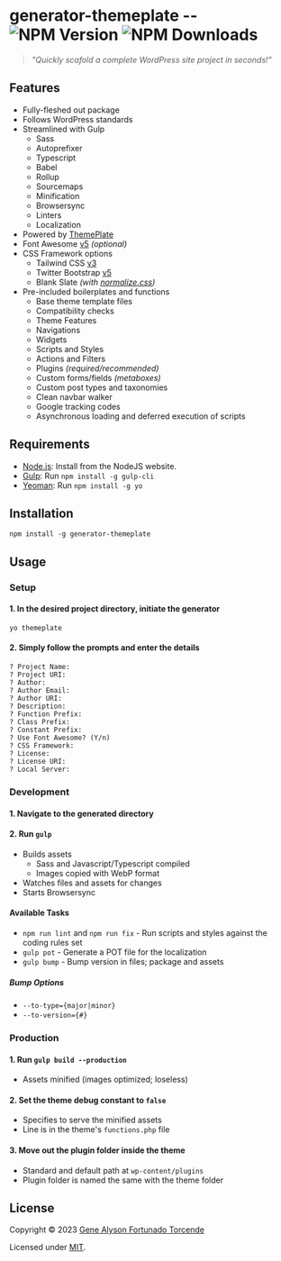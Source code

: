 # generator-themeplate -- ![NPM Version](https://img.shields.io/npm/v/generator-themeplate.svg) ![NPM Downloads](https://img.shields.io/npm/dt/generator-themeplate.svg)

> *"Quickly scafold a complete WordPress site project in seconds!"*

## Features

- Fully-fleshed out package
- Follows WordPress standards
- Streamlined with Gulp
  - Sass
  - Autoprefixer
  - Typescript
  - Babel
  - Rollup
  - Sourcemaps
  - Minification
  - Browsersync
  - Linters
  - Localization
- Powered by [ThemePlate](https://github.com/kermage/ThemePlate)
- Font Awesome [v5](https://fontawesome.com/) *(optional)*
- CSS Framework options
  - Tailwind CSS [v3](https://tailwindcss.com/)
  - Twitter Bootstrap [v5](https://getbootstrap.com/)
  - Blank Slate *(with [normalize.css](https://necolas.github.io/normalize.css/))*
- Pre-included boilerplates and functions
  - Base theme template files
  - Compatibility checks
  - Theme Features
  - Navigations
  - Widgets
  - Scripts and Styles
  - Actions and Filters
  - Plugins *(required/recommended)*
  - Custom forms/fields *(metaboxes)*
  - Custom post types and taxonomies
  - Clean navbar walker
  - Google tracking codes
  - Asynchronous loading and deferred execution of scripts

## Requirements

- [Node.js](https://nodejs.org/): Install from the NodeJS website.
- [Gulp](https://gulpjs.com/): Run `npm install -g gulp-cli`
- [Yeoman](https://yeoman.io/): Run `npm install -g yo`

## Installation

`npm install -g generator-themeplate`

## Usage

### Setup

#### 1. In the desired project directory, initiate the generator

`yo themeplate`

#### 2. Simply follow the prompts and enter the details

```text
? Project Name:
? Project URI:
? Author:
? Author Email:
? Author URI:
? Description:
? Function Prefix:
? Class Prefix:
? Constant Prefix:
? Use Font Awesome? (Y/n)
? CSS Framework:
? License:
? License URI:
? Local Server:
```

### Development

#### 1. Navigate to the generated directory

#### 2. Run `gulp`

- Builds assets
  - Sass and Javascript/Typescript compiled
  - Images copied with WebP format
- Watches files and assets for changes
- Starts Browsersync

#### Available Tasks

- `npm run lint` and `npm run fix` - Run scripts and styles against the coding rules set
- `gulp pot` - Generate a POT file for the localization
- `gulp bump` - Bump version in files; package and assets

##### Bump Options

- `--to-type={major|minor}`
- `--to-version={#}`

### Production

#### 1. Run `gulp build --production`

- Assets minified (images optimized; loseless)

#### 2. Set the theme debug constant to `false`

- Specifies to serve the minified assets
- Line is in the theme's `functions.php` file

#### 3. Move out the plugin folder inside the theme

- Standard and default path at `wp-content/plugins`
- Plugin folder is named the same with the theme folder

## License

Copyright &copy; 2023 [Gene Alyson Fortunado Torcende](https://github.com/kermage)

Licensed under [MIT](LICENSE).
